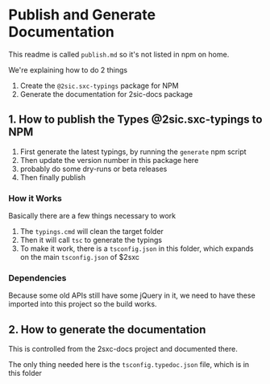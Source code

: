 # Publish and Generate Documentation

This readme is called `publish.md` so it's not listed in npm on home. 

We're explaining how to do 2 things

1. Create the `@2sic.sxc-typings` package for NPM
1. Generate the documentation for 2sic-docs package

## 1. How to publish the Types @2sic.sxc-typings to NPM

1. First generate the latest typings, by running the `generate` npm script
1. Then update the version number in this package here
1. probably do some dry-runs or beta releases
1. Then finally publish

### How it Works

Basically there are a few things necessary to work

1. The `typings.cmd` will clean the target folder
1. Then it will call `tsc` to generate the typings
1. To make it work, there is a `tsconfig.json` in this folder, which expands on the main `tsconfig.json` of $2sxc

### Dependencies

Because some old APIs still have some jQuery in it, we need to have these imported into this project so the build works. 

## 2. How to generate the documentation

This is controlled from the 2sxc-docs project and documented there. 

The only thing needed here is the `tsconfig.typedoc.json` file, which is in this folder